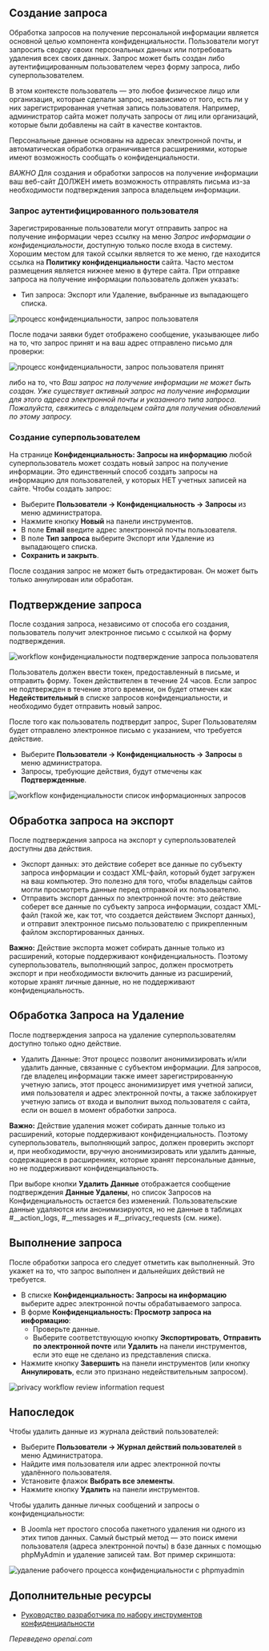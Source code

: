 <!-- Filename: J4.x:Privacy_Workflow / Display title: Процесс работы с конфиденциальностью  -->

## Создание запроса

Обработка запросов на получение персональной информации является основной целью компонента конфиденциальности. Пользователи могут запросить сводку своих персональных данных или потребовать удаления всех своих данных. Запрос может быть создан либо аутентифицированным пользователем через форму запроса, либо суперпользователем.

В этом контексте пользователь — это любое физическое лицо или организация, которые сделали запрос, независимо от того, есть ли у них зарегистрированная учетная запись пользователя. Например, администратор сайта может получать запросы от лиц или организаций, которые были добавлены на сайт в качестве контактов.

Персональные данные основаны на адресах электронной почты, и автоматическая обработка ограничивается расширениями, которые имеют возможность сообщать о конфиденциальности.

*ВАЖНО* Для создания и обработки запросов на получение информации ваш веб-сайт ДОЛЖЕН иметь возможность отправлять письма из-за необходимости подтверждения запроса владельцем информации.

### Запрос аутентифицированного пользователя

Зарегистрированные пользователи могут отправить запрос на получение информации через ссылку на меню *Запрос информации о конфиденциальности*, доступную только после входа в систему. Хорошим местом для такой ссылки является то же меню, где находится ссылка на **Политику конфиденциальности** сайта. Часто местом размещения является нижнее меню в футере сайта. При отправке запроса на получение информации пользователь должен указать:

- Тип запроса: Экспорт или Удаление, выбранные из выпадающего списка.

![процесс конфиденциальности, запрос пользователя](../../../en/images/privacy/privacy-workflow-user-request.png)

После подачи заявки будет отображено сообщение, указывающее либо на то, что запрос принят и на ваш адрес отправлено письмо для проверки:

![процесс конфиденциальности, запрос пользователя принят](../../../en/images/privacy/privacy-workflow-user-request-accepted.png)

либо на то, что *Ваш запрос на получение информации не может быть создан. Уже существует активный запрос на получение информации для этого адреса электронной почты и указанного типа запроса. Пожалуйста, свяжитесь с владельцем сайта для получения обновлений по этому запросу.*

### Создание суперпользователем

На странице **Конфиденциальность: Запросы на информацию** любой суперпользователь может создать новый запрос на получение информации. Это единственный способ создать запросы на информацию для пользователей, у которых НЕТ учетных записей на сайте. Чтобы создать запрос:

- Выберите **Пользователи → Конфиденциальность → Запросы** из меню администратора.
- Нажмите кнопку **Новый** на панели инструментов.
- В поле **Email** введите адрес электронной почты пользователя.
- В поле **Тип запроса** выберите Экспорт или Удаление из выпадающего списка.
- **Сохранить и закрыть**.

После создания запрос не может быть отредактирован. Он может быть только аннулирован или обработан.

## Подтверждение запроса

После создания запроса, независимо от способа его создания, пользователь получит электронное письмо с ссылкой на форму подтверждения.

![workflow конфиденциальности подтверждение запроса пользователя](../../../en/images/privacy/privacy-workflow-user-request-confirm.png)

Пользователь должен ввести токен, предоставленный в письме, и отправить форму. Токен действителен в течение 24 часов. Если запрос не подтвержден в течение этого времени, он будет отмечен как **Недействительный** в списке запросов конфиденциальности, и необходимо будет отправить новый запрос.

После того как пользователь подтвердит запрос, Super Пользователям будет отправлено электронное письмо с указанием, что требуется действие.

- Выберите **Пользователи → Конфиденциальность → Запросы** в меню администратора.
- Запросы, требующие действия, будут отмечены как **Подтвержденные**.

![workflow конфиденциальности список информационных запросов](../../../en/images/privacy/privacy-workflow-information-requests-list.png)

## Обработка запроса на экспорт

После подтверждения запроса на экспорт у суперпользователей доступны два действия.

- Экспорт данных: это действие соберет все данные по субъекту запроса информации и создаст XML-файл, который будет загружен на ваш компьютер. Это полезно для того, чтобы владельцы сайтов могли просмотреть данные перед отправкой их пользователю.
- Отправить экспорт данных по электронной почте: это действие соберет все данные по субъекту запроса информации, создаст XML-файл (такой же, как тот, что создается действием Экспорт данных), и отправит электронное письмо пользователю с прикрепленным файлом экспортированных данных.

**Важно:** Действие экспорта может собирать данные только из расширений, которые поддерживают конфиденциальность. Поэтому суперпользователь, выполняющий запрос, должен просмотреть экспорт и при необходимости включить данные из расширений, которые хранят личные данные, но не поддерживают конфиденциальность.

## Обработка Запроса на Удаление

После подтверждения запроса на удаление суперпользователям доступно только одно действие.

- Удалить Данные: Этот процесс позволит анонимизировать и/или удалить данные, связанные с субъектом информации. Для запросов, где владелец информации также имеет зарегистрированную учетную запись, этот процесс анонимизирует имя учетной записи, имя пользователя и адрес электронной почты, а также заблокирует учетную запись от входа и выполнит выход пользователя с сайта, если он вошел в момент обработки запроса.

**Важно:** Действие удаления может собирать данные только из расширений, которые поддерживают конфиденциальность. Поэтому суперпользователь, выполняющий запрос, должен проверить экспорт и, при необходимости, вручную анонимизировать или удалить данные, содержащиеся в расширениях, которые хранят персональные данные, но не поддерживают конфиденциальность.

При выборе кнопки **Удалить Данные** отображается сообщение подтверждения **Данные Удалены**, но список Запросов на Конфиденциальность остается без изменений. Пользовательские данные удаляются или анонимизируются, но не данные в таблицах \#\_\_action_logs, \#\_\_messages и \#\_\_privacy_requests (см. ниже).

## Выполнение запроса

После обработки запроса его следует отметить как выполненный. Это укажет на то, что запрос выполнен и дальнейших действий не требуется.

- В списке **Конфиденциальность: Запросы на информацию** выберите адрес электронной почты обрабатываемого запроса.
- В форме **Конфиденциальность: Просмотр запроса на информацию**:
  - Проверьте данные.
  - Выберите соответствующую кнопку **Экспортировать**, **Отправить по электронной почте** или **Удалить** на панели инструментов, если это еще не сделано из представления списка.
- Нажмите кнопку **Завершить** на панели инструментов (или кнопку **Аннулировать**, если это признано недействительным запросом).

![privacy workflow review information request](../../../en/images/privacy/privacy-workflow-review-information-request.png)

## Напоследок

Чтобы удалить данные из журнала действий пользователей:

- Выберите **Пользователи → Журнал действий пользователей** в меню Администратора.
- Найдите имя пользователя или адрес электронной почты удалённого пользователя.
- Установите флажок **Выбрать все элементы**.
- Нажмите кнопку **Удалить** на панели инструментов.

Чтобы удалить данные личных сообщений и запросы о конфиденциальности:

- В Joomla нет простого способа пакетного удаления ни одного из этих типов данных.
  Самый быстрый метод — это поиск имени пользователя (адреса электронной почты) в базе данных с помощью phpMyAdmin и удаление записей там. Вот пример скриншота:

![удаление рабочего процесса конфиденциальности с phpmyadmin](../../../en/images/privacy/privacy-workflow-delete-with-phpmyadmin.png)

## Дополнительные ресурсы

-  [Руководство разработчика по набору инструментов конфиденциальности](https://docs.joomla.org/Special:MyLanguage/J3.x:Integrate_Extensions_with_the_Privacy_Component)

*Переведено openai.com*

